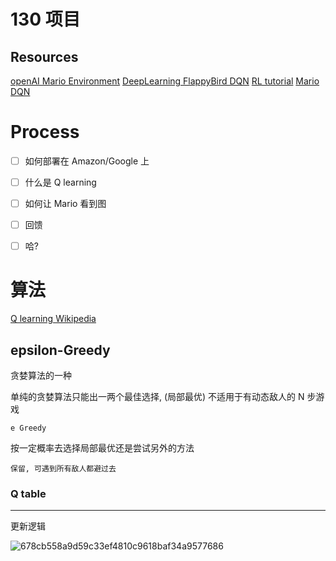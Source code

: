 # 130 项目

## Resources

[openAI Mario Environment](https://pypi.org/project/gym-super-mario-bros/)
[DeepLearning FlappyBird DQN](https://github.com/yenchenlin/DeepLearningFlappyBird)
[RL tutorial](https://github.com/MorvanZhou/Reinforcement-learning-with-tensorflow)
[Mario DQN](https://github.com/aleju/mario-ai)

# Process
- [ ] 如何部署在 Amazon/Google 上


- [ ] 什么是 Q learning
- [ ] 如何让 Mario 看到图
- [ ] 回馈
- [ ] 哈?


# 算法
[Q learning Wikipedia](https://en.wikipedia.org/wiki/Q-learning)

## epsilon-Greedy

贪婪算法的一种

单纯的贪婪算法只能出一两个最佳选择, (局部最优) 不适用于有动态敌人的 N 步游戏



```e Greedy```

按一定概率去选择局部最优还是尝试另外的方法



```保留, 可遇到所有敌人都避过去```



### Q table 

---

更新逻辑

![678cb558a9d59c33ef4810c9618baf34a9577686](README/678cb558a9d59c33ef4810c9618baf34a9577686.svg)


